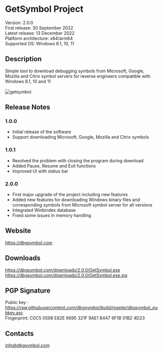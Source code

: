 <h1>GetSymbol Project</h1>

Version: 2.0.0 <br>
First release: 30 September 2022 <br>
Latest release: 13 December 2022 <br>
Platform architecture: x64/arm64 <br>
Supported OS: Windows 8.1, 10, 11 <br>

## Description

Simple tool to download debugging symbols from Microsoft, Google, Mozilla and Citrix symbol servers for reverse engineers compatible with Windows 8.1, 10 and 11 <br><br>
![getsymbol](https://user-images.githubusercontent.com/114739778/207534717-a24cbf2a-ea7c-4cfd-85e7-eb3de2dce9d7.png)

## Release Notes
### 1.0.0
- Initial release of the software
- Support downloading Microsoft, Google, Mozilla and Citrix symbols
### 1.0.1
- Resolved the problem with closing the program during download
- Added Pause, Resume and Exit functions
- Improved UI with status bar
### 2.0.0
- First major upgrade of the project including new features
- Added new features for downloading Windows binary files and corresponding symbols from Microsoft symbol server for all versions
- Integrated Winbindex database
- Fixed some issues in memory handling

## Website
https://dbgsymbol.com

## Downloads
https://dbgsymbol.com/downloads/2.0.0/GetSymbol.exe <br>
https://dbgsymbol.com/downloads/2.0.0/GetSymbol.exe.sig

## PGP Signature
Public key : https://raw.githubusercontent.com/dbgsymbol/build/master/dbgsymbol_pubkey.asc <br>
Fingerprint: C0C5 0598 E82E 6695 321F 9AE1 8447 6F1B 01B2 4D23

## Contacts
info@dbgsymbol.com
